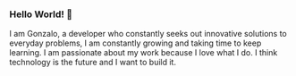 ### Hello World! 👋

I am Gonzalo, a developer who constantly seeks out innovative solutions to everyday problems, I am constantly growing and
taking time to keep learning. I am passionate about my work because I love what I do. I think technology is the future and I want to build it.
<!--
**gcespedes8/gcespedes8** is a ✨ _special_ ✨ repository because its `README.md` (this file) appears on your GitHub profile.

Here are some ideas to get you started:

- 🔭 I’m currently working on ...
- 🌱 I’m currently learning ...
- 👯 I’m looking to collaborate on ...
- 🤔 I’m looking for help with ...
- 💬 Ask me about ...
- 📫 How to reach me: ...
- 😄 Pronouns: ...
- ⚡ Fun fact: ...
-->
